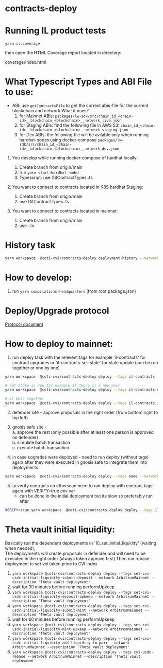 # contracts-deploy

# Running IL product tests

```
yarn il:coverage
```

then open the HTML Coverage report located in directory:

coverage/index.html

# What Typescript Types and ABI File to use:

- ABI: use `getContractsFile` to get the correct abis-file for the current blockchain and network
  What it does?
  1. for Mainnet ABIs: `packages/lw-sdk/src/chain_id_<chain-id>__blockchain_<blockchain>__network_live.json`
  2. for Staging ABIs: find the following file in AWS S3: `chain_id_<chain-id>__blockchain_<blockchain>__network_staging.json`
  3. for Dev ABIs: the following file will be avilable only when running hardhat-nodes using docker-compose `packages/lw-sdk/src/chain_id_<chain-id>__blockchain_<blockchain>__network_dev.json`

1. You develop while running docker-compose of hardhat locally:

   1. Create branch from origin/main
   2. run `yarn start:hardhat-nodes`
   3. Typescript: use GitContractTypes.<contract-name>.ts

2. You want to connect to contracts located in K8S hardhat Staging:

   1. Create branch from origin/main
   2. use GitContractTypes.<contract-name>.ts

3. You want to connect to contracts located in mainnet:
   1. Create branch from origin/main
   2. use <Blockchain-Name><MainnetTypes>.<contract-name>.ts

# History task

```sh
yarn workspace  @coti-cvi/contracts-deploy deployment-history --network PolygonMainnet
```

# How to develop:

1. run `yarn compilations-headquarters` (from root package.json)

# Deploy/Upgrade protocol

[Protocol document](https://docs.google.com/document/d/1sQlq1kLY8HaPkhmucUqVdI55GJ-OUjkuljWB_9hXxnE/edit)

# How to deploy to mainnet:

1. run deploy task with the relevent tags for example 'il-contracts' for contract upgrades or 'il-contracts-set-state' for state update (can be run together or one by one)

```sh
yarn workspace  @coti-cvi/contracts-deploy deploy --tags il-contracts --network PolygonMainnet --description 'Collateral per pair'

# set state is run for example if there is a new pair
yarn workspace  @coti-cvi/contracts-deploy deploy --tags il-contracts-set-state --network PolygonMainnet --description 'Collateral per pair'

# or both together
yarn workspace  @coti-cvi/contracts-deploy deploy --tags il-contracts,il-contracts-set-state --network PolygonMainnet --description 'Collateral per pair'
```

2. defender site - approve proposals in the right order (from bottom right to top left)

3. gnosis safe site -  
   a. approve the rest (only possible after at least one person is approved on defender)  
   b. simulate batch transaction  
   c. execute batch transaction

4. in case upgrades were deployed - need to run deploy (without tags) again after they were executed in gnosis safe to integrate them into deployments

```sh
yarn workspace  @coti-cvi/contracts-deploy deploy --tags none --network PolygonMainnet --description 'Collateral per pair'
```

5. to verify contracts on etherscan need to run deploy with contract tags again with VERIFY=true env var
   - can be done in the initial deployment but its slow so preferably run after

```sh
VERIFY=true yarn workspace  @coti-cvi/contracts-deploy deploy --tags il-contracts --network PolygonMainnet --description 'Collateral per pair'
```

# Theta vault initial liquidity:

Basically run the dependent deployments in '10_set_initial_liquidity' (waiting when needed),  
The deployments will create proposals in defender and will need to be executed in the right order (always token approve first)
Then run rebase deployment to set vol token price to CVI index

1. `yarn workspace @coti-cvi/contracts-deploy deploy --tags set-cvi-usdc-initial-liquidity-submit-deposit --network ArbitrumMainnet --description 'Theta vault deployment'`
2. wait for 30 minutes before running performUpkeep
3. `yarn workspace @coti-cvi/contracts-deploy deploy --tags set-cvi-usdc-initial-liquidity-deposit-upkeep --network ArbitrumMainnet --description 'Theta vault deployment'`
4. `yarn workspace @coti-cvi/contracts-deploy deploy --tags set-cvi-usdc-initial-liquidity-submit-mint --network ArbitrumMainnet --description 'Theta vault deployment'`
5. wait for 60 minutes before running performUpkeep
6. `yarn workspace @coti-cvi/contracts-deploy deploy --tags set-cvi-usdc-initial-liquidity-mint-upkeep --network ArbitrumMainnet --description 'Theta vault deployment'`
7. `yarn workspace @coti-cvi/contracts-deploy deploy --tags set-cvi-usdc-initial-liquidity-add-liquidity-to-pair --network ArbitrumMainnet --description 'Theta vault deployment'`
8. `yarn workspace @coti-cvi/contracts-deploy deploy --tags cvi-usdc-rebase --network ArbitrumMainnet --description 'Theta vault deployment'`
